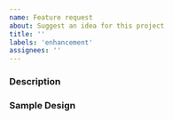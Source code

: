 ```yaml
---
name: Feature request
about: Suggest an idea for this project
title: ''
labels: 'enhancement'
assignees: ''
---
```


### Description

### Sample Design